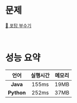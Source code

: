 
# 문제
[📃 포탑 부수기](https://www.codetree.ai/training-field/frequent-problems/destroy-the-turret/description?page=3&pageSize=20&username=)

<br>

# 성능 요약

| 언어 | 실행시간 | 메모리|
| :-----: | :-----: | :-----: |
| **Java** | 155ms | 19MB |
| **Python** | 252ms | 37MB |
